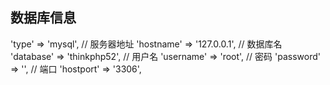 
## 数据库信息
'type'           => 'mysql',
// 服务器地址
'hostname'       => '127.0.0.1',
// 数据库名
'database'       => 'thinkphp52',
// 用户名
'username'       => 'root',
// 密码
'password'       => '',
// 端口
'hostport'       => '3306',
